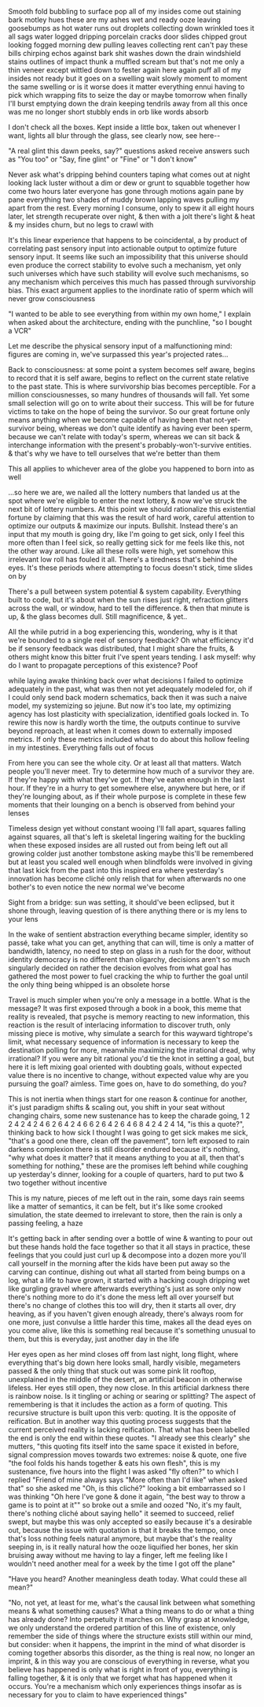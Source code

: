 Smooth fold bubbling to surface pop all of my insides come out staining bark motley hues these are my ashes wet and ready ooze leaving goosebumps as hot water runs out droplets collecting down wrinkled toes it all sags water logged dripping porcelain cracks door slides chipped grout looking fogged morning dew pulling leaves collecting rent can't pay these bills chirping echos against bark shit washes down the drain windshield stains outlines of impact thunk a muffled scream but that's not me only a thin veneer except wittled down to fester again here again puff all of my insides not ready but it goes on a swelling wait slowly moment to moment the same swelling or is it worse does it matter everything ennui having to pick which wrapping fits to seize the day or maybe tomorrow when finally I'll burst emptying down the drain keeping tendrils away from all this once was me no longer short stubbly ends in orb like words absorb

I don't check all the boxes. Kept inside a little box, taken out whenever I want, lights all blur through the glass, see clearly now, see here--

"A real glint this dawn peeks, say?" questions asked receive answers such as "You too" or "Say, fine glint" or "Fine" or "I don't know"

Never ask what's dripping behind counters taping what comes out at night looking lack luster without a dim or dew or grunt to squabble together how come two hours later everyone has gone through motions again pane by pane everything two shades of muddy brown lapping waves pulling my apart from the rest. Every morning I consume, only to spew it all eight hours later, let strength recuperate over night, & then with a jolt there's light & heat & my insides churn, but no legs to crawl with

It's this linear experience that happens to be coincidental, a by product of correlating past sensory input into actionable output to optimize future sensory input. It seems like such an impossibility that this universe should even produce the correct stability to evolve such a mechanism, yet only such universes which have such stability will evolve such mechanisms, so any mechanism which perceives this much has passed through survivorship bias. This exact argument applies to the inordinate ratio of sperm which will never grow consciousness

"I wanted to be able to see everything from within my own home," I explain when asked about the architecture, ending with the punchline, "so I bought a VCR"

Let me describe the physical sensory input of a malfunctioning mind: figures are coming in, we've surpassed this year's projected rates...

Back to consciousness: at some point a system becomes self aware, begins to record that it is self aware, begins to reflect on the current state relative to the past state. This is where survivorship bias becomes perceptible. For a million consciousnesses, so many hundres of thousands will fall. Yet some small selection will go on to write about their success. This will be for future victims to take on the hope of being the survivor. So our great fortune only means anything when we become capable of having been that not-yet-survivor being, whereas we don't quite identify as having ever been sperm, because we can't relate with today's sperm, whereas we can sit back & interchange information with the present's probably-won't-survive entities. & that's why we have to tell ourselves that we're better than them

This all applies to whichever area of the globe you happened to born into as well

...so here we are, we nailed all the lottery numbers that landed us at the spot where we're eligible to enter the next lottery, & now we've struck the next bit of lottery numbers. At this point we should rationalize this existential fortune by claiming that this was the result of hard work, careful attention to optimize our outputs & maximize our inputs. Bullshit. Instead there's an input that my mouth is going dry, like I'm going to get sick, only I feel this more often than I feel sick, so really getting sick for me feels like this, not the other way around. Like all these rolls were high, yet somehow this irrelevant low roll has fouled it all. There's a tiredness that's behind the eyes. It's these periods where attempting to focus doesn't stick, time slides on by

There's a pull between system potential & system capability. Everything built to code, but it's about when the sun rises just right, refraction glitters across the wall, or window, hard to tell the difference. & then that minute is up, & the glass becomes dull. Still magnificence, & yet..

All the while putrid in a bog experiencing this, wondering, why is it that we're bounded to a single reel of sensory feedback? Oh what efficiency it'd be if sensory feedback was distributed, that I might share the fruits, & others might know this bitter fruit I've spent years tending. I ask myself: why do I want to propagate perceptions of this existence? Poof

while laying awake thinking back over what decisions I failed to optimize adequately in the past, what was then not yet adequately modeled for, oh if I could only send back modern schematics, back then it was such a naive model, my systemizing so jejune. But now it's too late, my optimizing agency has lost plasticity with specialization, identified goals locked in. To rewire this now is hardly worth the time, the outputs continue to survive beyond reproach, at least when it comes down to externally imposed metrics. If only these metrics included what to do about this hollow feeling in my intestines. Everything falls out of focus

From here you can see the whole city. Or at least all that matters. Watch people you'll never meet. Try to determine how much of a survivor they are. If they're happy with what they've got. If they've eaten enough in the last hour. If they're in a hurry to get somewhere else, anywhere but here, or if they're lounging about, as if their whole purpose is complete in these few moments that their lounging on a bench is observed from behind your lenses

Timeless design yet without constant wooing I'll fall apart, squares falling against squares, all that's left is skeletal lingering waiting for the buckling when these exposed insides are all rusted out from being left out all growing colder just another tombstone asking maybe this'll be remembered but at least you scaled well enough when blindfolds were involved in giving that last kick from the past into this inspired era where yesterday's innovation has become cliché only relish that for when afterwards no one bother's to even notice the new normal we've become

Sight from a bridge: sun was setting, it should've been eclipsed, but it shone through, leaving question of is there anything there or is my lens to your lens

In the wake of sentient abstraction everything became simpler, identity so passé, take what you can get, anything that can will, time is only a matter of bandwidth, latency, no need to step on glass in a rush for the door, without identity democracy is no different than oligarchy, decisions aren't so much singularly decided on rather the decision evolves from what goal has gathered the most power to fuel cracking the whip to further the goal until the only thing being whipped is an obsolete horse

Travel is much simpler when you're only a message in a bottle. What is the message? It was first exposed through a book in a book, this meme that reality is revealed, that psyche is memory reacting to new information, this reaction is the result of interlacing information to discover truth, only missing piece is motive, why simulate a search for this wayward tightrope's limit, what necessary sequence of information is necessary to keep the destination polling for more, meanwhile maximizing the irrational dread, why irrational? If you were any bit rational you'd tie the knot in setting a goal, but here it is left mixing goal oriented with doubting goals, without expected value there is no incentive to change, without expected value why are you pursuing the goal? aimless. Time goes on, have to do something, do you?

This is not inertia when things start for one reason & continue for another, it's just paradigm shifts & scaling out, you shift in your seat without changing chairs, some new sustenance has to keep the charade going, 1 2 2 4 2 4 2 4 6 2 6 4 2 4 6 6 2 6 4 2 6 4 6 8 4 2 4 2 4 14, "is this a quote?", thinking back to how sick I thought I was going to get sick makes me sick, "that's a good one there, clean off the pavement", torn left exposed to rain darkens complexion there is still disorder endured because it's nothing, "why what does it matter? that it means anything to you at all, then that's something for nothing," these are the promises left behind while coughing up yesterday's dinner, looking for a couple of quarters, hard to put two & two together without incentive

This is my nature, pieces of me left out in the rain, some days rain seems like a matter of semantics, it can be felt, but it's like some crooked simulation, the state deemed to irrelevant to store, then the rain is only a passing feeling, a haze

It's getting back in after sending over a bottle of wine & wanting to pour out but these hands hold the face together so that it all stays in practice, these feelings that you could just curl up & decompose into a dozen more you'll call yourself in the morning after the kids have been put away so the carving can continue, dishing out what all started from being bumps on a log, what a life to have grown, it started with a hacking cough dripping wet like gurgling gravel where afterwards everything's just as sore only now there's nothing more to do it's done the mess left all over yourself but there's no change of clothes this too will dry, then it starts all over, dry heaving, as if you haven't given enough already, there's always room for one more, just convulse a little harder this time, makes all the dead eyes on you come alive, like this is something real because it's something unusual to them, but this is everyday, just another day in the life

Her eyes open as her mind closes off from last night, long flight, where everything that's big down here looks small, hardly visible, megameters passed & the only thing that stuck out was some pink lit rooftop, unexplained in the middle of the desert, an artificial beacon in otherwise lifeless. Her eyes still open, they now close. In this artificial darkness there is rainbow noise. Is it tingling or aching or searing or splitting? The aspect of remembering is that it includes the action as a form of quoting. This recursive structure is built upon this verb: quoting. It is the opposite of reification. But in another way this quoting process suggests that the current perceived reality is lacking reification. That what has been labelled the end is only the end within these quotes. "I already see this clearly" she mutters, "this quoting fits itself into the same space it existed in before, signal compression moves towards two extremes: noise & quote, one five "the fool folds his hands together & eats his own flesh", this is my sustenance, five hours into the flight I was asked "fly often?" to which I replied "Friend of mine always says "More often than I'd like" when asked that" so she asked me "Oh, is this cliché?" looking a bit embarrassed so I was thinking "Oh here I've gone & done it again, "the best way to throw a game is to point at it"" so broke out a smile and oozed "No, it's my fault, there's nothing cliché about saying hello" it seemed to succeed, relief swept, but maybe this was only accepted so easily because it's a desirable out, because the issue with quotation is that it breaks the tempo, once that's loss nothing feels natural anymore, but maybe that's the reality seeping in, is it really natural how the ooze liquified her bones, her skin bruising away without me having to lay a finger, left me feeling like I wouldn't need another meal for a week by the time I got off the plane"

"Have you heard? Another meaningless death today. What could these all mean?"

"No, not yet, at least for me, what's the causal link between what something means & what something causes? What a thing means to do or what a thing has already done? Into perpetuity it marches on. Why grasp at knowledge, we only understand the ordered partition of this line of existence, only remember the side of things where the structure exists still within our mind, but consider: when it happens, the imprint in the mind of what disorder is coming together absorbs this disorder, as the thing is real now, no longer an imprint, & in this way you are conscious of everything in reverse, what you believe has happened is only what is right in front of you, everything is falling together, & it is only that we forget what has happened when it occurs. You're a mechanism which only experiences things insofar as is necessary for you to claim to have experienced things"
